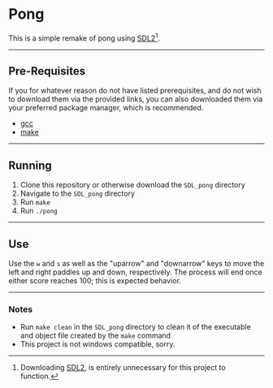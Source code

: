 # Pong
This is a simple remake of pong using [SDL2](https://github.com/libsdl-org/SDL/tree/SDL2)[^1].

---

## Pre-Requisites
If you for whatever reason do not have listed prerequisites, and do not wish to download them via the provided links, you can also downloaded them via your preferred package manager, which is recommended.

- [gcc](https://github.com/gcc-mirror/gcc)
- [make](https://ftp.gnu.org/gnu/make/)

---

## Running
1) Clone this repository or otherwise download the `SDL_pong` directory
2) Navigate to the `SDL_pong` directory
3) Run `make`
4) Run `./pong` 

---

## Use 
Use the `w` and `s` as well as the "uparrow" and "downarrow" keys to move the left and right paddles up and down, respectively. The process will end once either score reaches 100; this is expected behavior.

---

### Notes
- Run `make clean` in the `SDL_pong` directory to clean it of the executable and object file created by the `make` command
- This project is not windows compatible, sorry.


[^1]: Downloading [SDL2](https://github.com/libsdl-org/SDL/tree/SDL2), is entirely unnecessary for this project to function.


